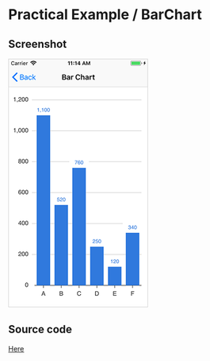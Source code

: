 # Practical Example / BarChart

## Screenshot

![Basic](/Documentation/images/ex_bar_chart.png)

## Source code

[Here](/iOSExample/iOSExample/BarChart/BarChartViewController.swift)

